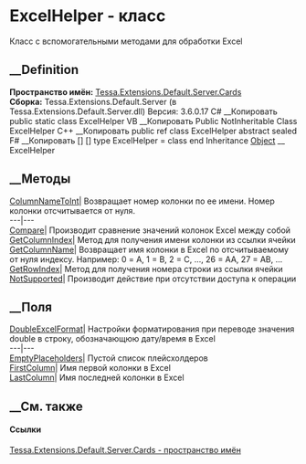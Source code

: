 # ExcelHelper - класс
Класс с вспомогательными методами для обработки Excel
## __Definition
 **Пространство имён:**
[Tessa.Extensions.Default.Server.Cards](N_Tessa_Extensions_Default_Server_Cards.htm)  
 **Сборка:** Tessa.Extensions.Default.Server (в
Tessa.Extensions.Default.Server.dll) Версия: 3.6.0.17
C# __Копировать
     public static class ExcelHelper
VB __Копировать
     Public NotInheritable Class ExcelHelper
C++ __Копировать
     public ref class ExcelHelper abstract sealed
F# __Копировать
     [<AbstractClassAttribute>]
    [<SealedAttribute>]
    type ExcelHelper = class end
Inheritance
    [Object](https://learn.microsoft.com/dotnet/api/system.object) __ ExcelHelper
##  __Методы
[ColumnNameToInt](M_Tessa_Extensions_Default_Server_Cards_ExcelHelper_ColumnNameToInt.htm)|
Возвращает номер колонки по ее имени. Номер колонки отсчитывается от нуля.  
---|---  
[Compare](M_Tessa_Extensions_Default_Server_Cards_ExcelHelper_Compare.htm)|
Производит сравнение значений колонок Excel между собой  
[GetColumnIndex](M_Tessa_Extensions_Default_Server_Cards_ExcelHelper_GetColumnIndex.htm)|
Метод для получения имени колонки из ссылки ячейки  
[GetColumnName](M_Tessa_Extensions_Default_Server_Cards_ExcelHelper_GetColumnName.htm)|
Возвращает имя колонки в Excel по отсчитываемому от нуля индексу. Например: 0
= A, 1 = B, 2 = C, ..., 26 = AA, 27 = AB, ...  
[GetRowIndex](M_Tessa_Extensions_Default_Server_Cards_ExcelHelper_GetRowIndex.htm)|
Метод для получения номера строки из ссылки ячейки  
[NotSupported](M_Tessa_Extensions_Default_Server_Cards_ExcelHelper_NotSupported.htm)|
Производит действие при отсутствии доступа к операции  
## __Поля
[DoubleExcelFormat](F_Tessa_Extensions_Default_Server_Cards_ExcelHelper_DoubleExcelFormat.htm)|
Настройки форматирования при переводе значения double в строку, обозначающюю
дату/время в Excel  
---|---  
[EmptyPlaceholders](F_Tessa_Extensions_Default_Server_Cards_ExcelHelper_EmptyPlaceholders.htm)|
Пустой список плейсхолдеров  
[FirstColumn](F_Tessa_Extensions_Default_Server_Cards_ExcelHelper_FirstColumn.htm)|
Имя первой колонки в Excel  
[LastColumn](F_Tessa_Extensions_Default_Server_Cards_ExcelHelper_LastColumn.htm)|
Имя последней колонки в Excel  
## __См. также
#### Ссылки
[Tessa.Extensions.Default.Server.Cards - пространство
имён](N_Tessa_Extensions_Default_Server_Cards.htm)
